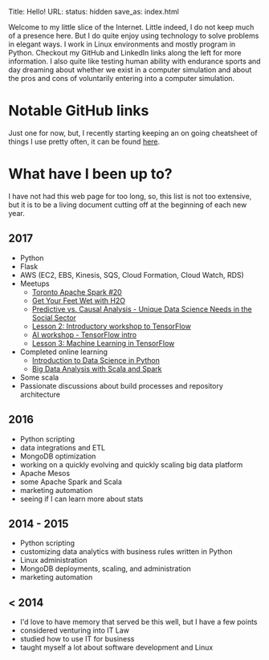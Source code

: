 Title: Hello! 
URL:
status: hidden
save_as: index.html

Welcome to my little slice of the Internet. Little indeed, I do not keep much of a presence here. But I do quite enjoy using technology to solve problems in elegant ways. I work in Linux environments and mostly program in Python. Checkout my GitHub and LinkedIn links along the left for more information. I also quite like testing human ability with endurance sports and day dreaming about whether we exist in a computer simulation and about the pros and cons of voluntarily entering into a computer simulation.

# Notable GitHub links
Just one for now, but, I recently starting keeping an on going cheatsheet of things I use pretty often, it can be found [here](https://github.com/torypages/random/blob/master/things_i_forget.md).

# What have I been up to?
I have not had this web page for too long, so, this list is not too extensive, but it is to be a living document cutting off at the beginning of each new year.

## 2017
* Python
* Flask
* AWS (EC2, EBS, Kinesis, SQS, Cloud Formation, Cloud Watch, RDS)
* Meetups
    * [Toronto Apache Spark #20](https://www.meetup.com/Toronto-Apache-Spark/events/239840844/)
    * [Get Your Feet Wet with H2O](https://www.meetup.com/Toronto-Artificial-Intelligence-Deep-Learning/events/240092772/)
    * [Predictive vs. Causal Analysis - Unique Data Science Needs in the Social Sector](https://www.meetup.com/DataforGood/events/239552872/)
    * [Lesson 2: Introductory workshop to TensorFlow](https://www.meetup.com/Advanced-Spark-DeepLearni-ng-and-TensorFlow-Meetup/events/240595646/)
    * [AI workshop - TensorFlow intro](https://www.meetup.com/Toronto-AI/events/240567493/)
    * [Lesson 3: Machine Learning in TensorFlow](https://www.meetup.com/Advanced-Spark-DeepLearni-ng-and-TensorFlow-Meetup/events/240595706/)
* Completed online learning
    * [Introduction to Data Science in Python](https://www.coursera.org/learn/python-data-analysis)
    * [Big Data Analysis with Scala and Spark](https://www.coursera.org/learn/scala-spark-big-data)
* Some scala
* Passionate discussions about build processes and repository architecture

## 2016

* Python scripting
* data integrations and ETL
* MongoDB optimization
* working on a quickly evolving and quickly scaling big data platform
* Apache Mesos 
* some Apache Spark and Scala
* marketing automation
* seeing if I can learn more about stats

## 2014 - 2015
* Python scripting
* customizing data analytics with business rules written in Python
* Linux administration
* MongoDB deployments, scaling, and administration
* marketing automation

## < 2014
* I'd love to have memory that served be this well, but I have a few points
* considered venturing into IT Law
* studied how to use IT for business
* taught myself a lot about software development and Linux
